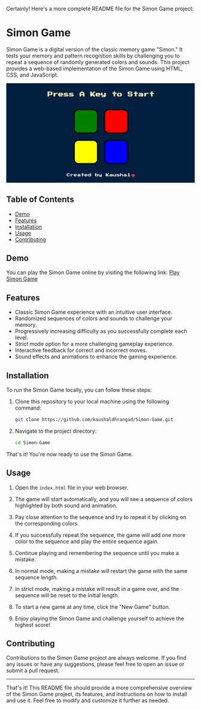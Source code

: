 
Certainly! Here's a more complete README file for the Simon Game project:

# Simon Game

Simon Game is a digital version of the classic memory game "Simon." It tests your memory and pattern recognition skills by challenging you to repeat a sequence of randomly generated colors and sounds. This project provides a web-based implementation of the Simon Game using HTML, CSS, and JavaScript.

![Simon Game Screenshot](https://github.com/kaushaldhrangad/Simon-Game/blob/5c5a466c825cf58a0d8a31da710ab1215899a5d3/Simon-Game.png)

## Table of Contents

- [Demo](#demo)
- [Features](#features)
- [Installation](#installation)
- [Usage](#usage)
- [Contributing](#contributing)

## Demo

You can play the Simon Game online by visiting the following link: [Play Simon Game](https://kaushaldhrangad.github.io/Simon-Game/)

## Features

- Classic Simon Game experience with an intuitive user interface.
- Randomized sequences of colors and sounds to challenge your memory.
- Progressively increasing difficulty as you successfully complete each level.
- Strict mode option for a more challenging gameplay experience.
- Interactive feedback for correct and incorrect moves.
- Sound effects and animations to enhance the gaming experience.

## Installation

To run the Simon Game locally, you can follow these steps:

1. Clone this repository to your local machine using the following command:

   ```bash
   git clone https://github.com/kaushaldhrangad/Simon-Game.git
   ```

2. Navigate to the project directory:

   ```bash
   cd Simon-Game
   ```

That's it! You're now ready to use the Simon Game.

## Usage

1. Open the `index.html` file in your web browser.

2. The game will start automatically, and you will see a sequence of colors highlighted by both sound and animation.

3. Pay close attention to the sequence and try to repeat it by clicking on the corresponding colors.

4. If you successfully repeat the sequence, the game will add one more color to the sequence and play the entire sequence again.

5. Continue playing and remembering the sequence until you make a mistake.

6. In normal mode, making a mistake will restart the game with the same sequence length.

7. In strict mode, making a mistake will result in a game over, and the sequence will be reset to the initial length.

8. To start a new game at any time, click the "New Game" button.

9. Enjoy playing the Simon Game and challenge yourself to achieve the highest score!

## Contributing

Contributions to the Simon Game project are always welcome. If you find any issues or have any suggestions, please feel free to open an issue or submit a pull request.

---

That's it! This README file should provide a more comprehensive overview of the Simon Game project, its features, and instructions on how to install and use it. Feel free to modify and customize it further as needed.
